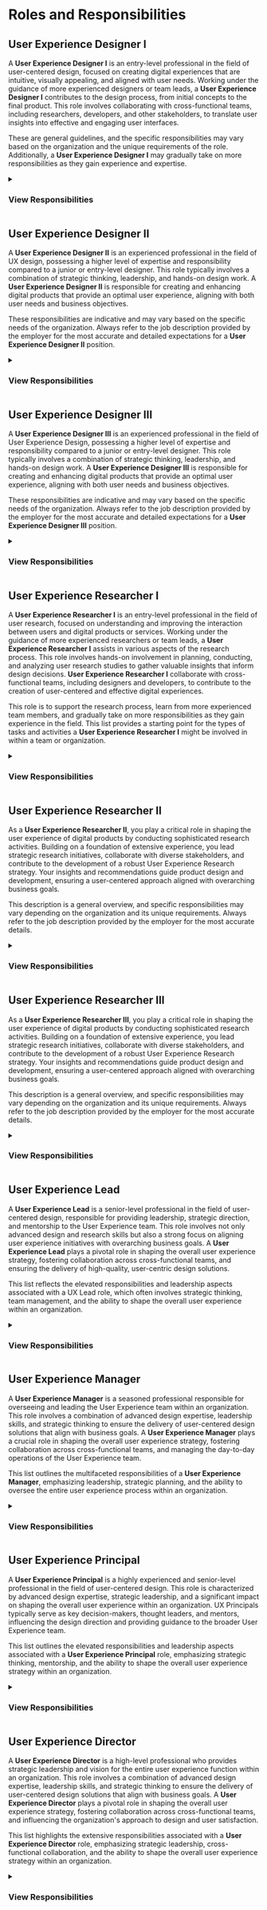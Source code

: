 # Roles and Responsibilities

## User Experience Designer I

A **User Experience Designer I** is an entry-level professional in the field of user-centered design, focused on creating digital experiences that are intuitive, visually appealing, and aligned with user needs. Working under the guidance of more experienced designers or team leads, a **User Experience Designer I** contributes to the design process, from initial concepts to the final product. This role involves collaborating with cross-functional teams, including researchers, developers, and other stakeholders, to translate user insights into effective and engaging user interfaces.

These are general guidelines, and the specific responsibilities may vary based on the organization and the unique requirements of the role. Additionally, a **User Experience Designer I** may gradually take on more responsibilities as they gain experience and expertise.

<details>

<summary><h3>View Responsibilities</h3></summary>

**User Research**
- [ ] Conduct user interviews, surveys, and usability testing to gather insights.
- [ ] Analyze and interpret user feedback to inform design decisions.

**Information Architecture**
- [ ] Develop site maps, user flows, and wireframes to define the structure and organization of digital products.
- [ ] Ensure information is presented in a clear and intuitive manner.

**Interaction Design**
- [ ] Create interactive prototypes to demonstrate and test design concepts.
- [ ] Define and design user interactions and workflows.

**Visual Design**
- [ ] Develop visual design elements such as color schemes, typography, and iconography.
- [ ] Ensure consistency in visual elements across the product.

**Collaboration**
- [ ] Work closely with cross-functional teams, including product managers, developers, and other designers.
- [ ] Participate in design reviews and provide constructive feedback.

**Usability Testing**
- [ ] Plan and conduct usability testing sessions to evaluate design effectiveness.
- [ ] Iterate on designs based on usability testing feedback.

**Accessibility**
- [ ] Ensure designs comply with accessibility standards and principles.
- [ ] Advocate for inclusive design practices.

**Prototyping**
- [ ] Develop interactive prototypes using tools such as Sketch, Figma, or Adobe XD.
- [ ] Iterate on prototypes based on feedback and testing results.

**User Persona Development**
- [ ] Create user personas to represent the target audience and guide design decisions.
- [ ] Consider user needs and goals throughout the design process.

**Documentation**
- [ ] Prepare and maintain design documentation, including design specifications and guidelines.
- [ ] Communicate design decisions and rationale effectively.

**Stay Updated on Industry Trends**
- [ ] Stay informed about the latest UX design trends, tools, and methodologies.
- [ ] Continuously improve skills and apply new knowledge to projects.

**Problem Solving**
- [ ] Identify design challenges and propose creative solutions.
- [ ] Work collaboratively to find optimal solutions to design problems.
</details>


## User Experience Designer II

A **User Experience Designer II** is an experienced professional in the field of UX design, possessing a higher level of expertise and responsibility compared to a junior or entry-level designer. This role typically involves a combination of strategic thinking, leadership, and hands-on design work. A **User Experience Designer II** is responsible for creating and enhancing digital products that provide an optimal user experience, aligning with both user needs and business objectives.

These responsibilities are indicative and may vary based on the specific needs of the organization. Always refer to the job description provided by the employer for the most accurate and detailed expectations for a **User Experience Designer II** position.

<details>

<summary><h3>View Responsibilities</h3></summary>

**User Research and Analysis**
- [ ] Lead and conduct user research activities, including interviews, surveys, and usability testing.
- [ ] Analyze and synthesize research findings to inform design decisions.

**Information Architecture and Interaction Design**
- [ ] Develop complex information architecture, user flows, and wireframes for digital products.
- [ ] Design and refine user interactions and workflows based on user feedback and usability testing.

**Visual Design Leadership**
- [ ] Lead the development of visual design elements, including color schemes, typography, and iconography.
- [ ] Ensure a cohesive and visually appealing design language across the product.

**Prototyping and High-Fidelity Mockups**
- [ ] Create interactive prototypes and high-fidelity mockups to demonstrate design concepts.
- [ ] Collaborate with development teams to ensure the feasibility of design implementations.

**Design System Contribution**
- [ ] Contribute to the development and maintenance of a design system.
- [ ] Ensure consistency and scalability of design elements across the product.

**Collaboration and Cross-Functional Communication**
- [ ] Collaborate effectively with cross-functional teams, including product managers, developers, and other designers.
- [ ] Communicate design decisions and rationale to stakeholders.

**Usability Testing and Iteration**
- [ ] Plan and lead usability testing sessions to evaluate designs.
- [ ] Iterate on designs based on user feedback and testing results.

**Accessibility and Inclusive Design**
- [ ] Ensure designs comply with accessibility standards and advocate for inclusive design practices.
- [ ] Educate team members on the importance of accessibility in design.

**User Persona Refinement**
- [ ] Refine and update user personas based on ongoing research and feedback.
- [ ] Use personas to guide design decisions and ensure a user-centered approach.

**Design Leadership**
- [ ] Provide design leadership within the team, mentoring junior designers and collaborating with other design leaders.
- [ ] Contribute to the development of design processes and methodologies.

**Strategic Design Thinking**
- [ ] Apply strategic design thinking to align design decisions with overall product and business goals.
- [ ] Participate in discussions about the long-term vision for the product.

**Continuous Learning and Professional Development**
- [ ] Stay updated on the latest trends, tools, and methodologies in UX design.
- [ ] Proactively seek opportunities for professional development and skill enhancement.

</details>


## User Experience Designer III

A **User Experience Designer III** is an experienced professional in the field of User Experience Design, possessing a higher level of expertise and responsibility compared to a junior or entry-level designer. This role typically involves a combination of strategic thinking, leadership, and hands-on design work. A **User Experience Designer III** is responsible for creating and enhancing digital products that provide an optimal user experience, aligning with both user needs and business objectives.

These responsibilities are indicative and may vary based on the specific needs of the organization. Always refer to the job description provided by the employer for the most accurate and detailed expectations for a **User Experience Designer III** position.

<details>

<summary><h3>View Responsibilities</h3></summary>

**User Research and Analysis**
- [ ] Lead and conduct user research activities, including interviews, surveys, and usability testing.
- [ ] Analyze and synthesize research findings to inform design decisions.

**Information Architecture and Interaction Design**
- [ ] Develop complex information architecture, user flows, and wireframes for digital products.
- [ ] Design and refine user interactions and workflows based on user feedback and usability testing.

**Visual Design Leadership**
- [ ] Lead the development of visual design elements, including color schemes, typography, and iconography.
- [ ] Ensure a cohesive and visually appealing design language across the product.

**Prototyping and High-Fidelity Mockups**
- [ ] Create interactive prototypes and high-fidelity mockups to demonstrate design concepts.
- [ ] Collaborate with development teams to ensure the feasibility of design implementations.

**Design System Contribution**
- [ ] Contribute to the development and maintenance of a design system.
- [ ] Ensure consistency and scalability of design elements across the product.

**Collaboration and Cross-Functional Communication**
- [ ] Collaborate effectively with cross-functional teams, including product managers, developers, and other designers.
- [ ] Communicate design decisions and rationale to stakeholders.

**Usability Testing and Iteration**
- [ ] Plan and lead usability testing sessions to evaluate designs.
- [ ] Iterate on designs based on user feedback and testing results.

**Accessibility and Inclusive Design**
- [ ] Ensure designs comply with accessibility standards and advocate for inclusive design practices.
- [ ] Educate team members on the importance of accessibility in design.

**User Persona Refinement**
- [ ] Refine and update user personas based on ongoing research and feedback.
- [ ] Use personas to guide design decisions and ensure a user-centered approach.

**Design Leadership**
- [ ] Provide design leadership within the team, mentoring junior designers and collaborating with other design leaders.
- [ ] Contribute to the development of design processes and methodologies.

**Strategic Design Thinking**
- [ ] Apply strategic design thinking to align design decisions with overall product and business goals.
- [ ] Participate in discussions about the long-term vision for the product.

**Continuous Learning and Professional Development**
- [ ] Stay updated on the latest trends, tools, and methodologies in UX design.
- [ ] Proactively seek opportunities for professional development and skill enhancement.

</details>


## User Experience Researcher I

A **User Experience Researcher I** is an entry-level professional in the field of user research, focused on understanding and improving the interaction between users and digital products or services. Working under the guidance of more experienced researchers or team leads, a **User Experience Researcher I** assists in various aspects of the research process. This role involves hands-on involvement in planning, conducting, and analyzing user research studies to gather valuable insights that inform design decisions. **User Experience Researcher I** collaborate with cross-functional teams, including designers and developers, to contribute to the creation of user-centered and effective digital experiences.


This role is to support the research process, learn from more experienced team members, and gradually take on more responsibilities as they gain experience in the field. This list provides a starting point for the types of tasks and activities a **User Experience Researcher I** might be involved in within a team or organization.

<details>
<summary><h3>View Responsibilities</h3></summary>

**User Research Planning**
- [ ] Assist in planning and conducting user research activities to gather insights.
- [ ] Collaborate with cross-functional teams to understand research objectives.

**User Interviews**
- [ ] Conduct one-on-one interviews with users to understand their needs, behaviors, and motivations.
- [ ] Document and analyze qualitative data gathered from interviews.

**Surveys and Questionnaires**
- [ ] Design and implement surveys and questionnaires to collect quantitative data.
- [ ] Analyze survey results to identify patterns and trends.

**Usability Testing**
- [ ] Plan and conduct usability testing sessions to evaluate product designs.
- [ ] Work with designers and developers to iterate on designs based on testing results.

**Contextual Inquiry**
- [ ] Conduct contextual inquiries to observe users in their natural environment.
- [ ] Gather insights into how users interact with products in real-life scenarios.

**Data Analysis**
- [ ] Analyze both qualitative and quantitative data to draw meaningful conclusions.
- [ ] Summarize research findings and present insights to the team.

**Persona Development**
- [ ] Create and maintain user personas based on research findings.
- [ ] Share personas with the team to guide design and development decisions.

**Competitive Analysis**
- [ ] Conduct competitive analysis to understand industry trends and best practices.
- [ ] Provide insights on how competitors approach user experience.

**Collaboration**
- [ ] Work closely with designers, product managers, and other team members to integrate research findings into the design process.
- [ ] Collaborate on setting research goals and priorities.

**Accessibility Research**
- [ ] Ensure that research includes considerations for accessibility and inclusivity.
- [ ] Advocate for designing products that are accessible to users with diverse needs.

**Documentation**
- [ ] Prepare and maintain detailed research documentation, including research plans, reports, and presentations.
- [ ] Communicate research findings to both technical and non-technical team members.

**Stay Updated on Research Methods**
- [ ] Stay informed about the latest UX research methods, tools, and trends.
- [ ] Continuously improve research skills and apply new knowledge to projects.

</details>

## User Experience Researcher II

As a **User Experience Researcher II**, you play a critical role in shaping the user experience of digital products by conducting sophisticated research activities. Building on a foundation of extensive experience, you lead strategic research initiatives, collaborate with diverse stakeholders, and contribute to the development of a robust User Experience Research strategy. Your insights and recommendations guide product design and development, ensuring a user-centered approach aligned with overarching business goals.

This description is a general overview, and specific responsibilities may vary depending on the organization and its unique requirements. Always refer to the job description provided by the employer for the most accurate details.

<details>

<summary><h3>View Responsibilities</h3></summary>

**Strategic Research Planning**
- [ ] Lead the planning and execution of strategic user research initiatives.
- [ ] Collaborate with stakeholders to define research goals and objectives.

**Advanced User Interviews and Moderation**
- [ ] Conduct in-depth one-on-one interviews with users to uncover nuanced insights.
- [ ] Moderate and facilitate focus groups or other advanced research methodologies.

**Advanced Usability Testing**
- [ ] Plan and lead advanced usability testing sessions, incorporating sophisticated methodologies and metrics.
- [ ] Work closely with design and development teams to implement testing feedback.

**Ethnographic Research**
- [ ] Conduct ethnographic research to observe and understand user behaviors in real-world contexts.
- [ ] Synthesize findings to inform product design and strategy.

**Longitudinal Studies**
- [ ] Plan and execute longitudinal studies to track user behavior over an extended period.
- [ ] Analyze trends and changes in user needs and attitudes.

**Cross-Functional Collaboration**
- [ ] Collaborate with cross-functional teams, including designers, developers, product managers, and other researchers.
- [ ] Communicate research findings effectively to diverse stakeholders.

**Research Strategy Development**
- [ ] Contribute to the development of a long-term UX research strategy for the organization.
- [ ] Align research efforts with overall product and business goals.

**Accessibility Research**
- [ ] Lead efforts to ensure that products are designed with accessibility in mind.
- [ ] Advocate for inclusive design practices within the organization.

**Research Process Optimization**
- [ ] Optimize and refine the UX research process, implementing best practices and methodologies.
- [ ] Contribute to the development of standardized research protocols.

**Mentorship and Leadership**
- [ ] Provide mentorship and guidance to junior researchers.
- [ ] Demonstrate leadership in the UX research team, contributing to team growth and development.

**Expertise in Research Tools and Technologies**
- [ ] Stay up-to-date with the latest research tools and technologies.
- [ ] Provide recommendations on tool adoption and usage to enhance research capabilities.

**Thought Leadership**
- [ ] Contribute to thought leadership in the UX research field through articles, presentations, or participation in conferences.
</details>


## User Experience Researcher III

As a **User Experience Researcher III**, you play a critical role in shaping the user experience of digital products by conducting sophisticated research activities. Building on a foundation of extensive experience, you lead strategic research initiatives, collaborate with diverse stakeholders, and contribute to the development of a robust User Experience Research strategy. Your insights and recommendations guide product design and development, ensuring a user-centered approach aligned with overarching business goals.

This description is a general overview, and specific responsibilities may vary depending on the organization and its unique requirements. Always refer to the job description provided by the employer for the most accurate details.

<details>

<summary><h3>View Responsibilities</h3></summary>

**Strategic Research Planning**
- [ ] Lead the planning and execution of strategic user research initiatives.
- [ ] Collaborate with stakeholders to define research goals and objectives.

**Advanced User Interviews and Moderation**
- [ ] Conduct in-depth one-on-one interviews with users to uncover nuanced insights.
- [ ] Moderate and facilitate focus groups or other advanced research methodologies.

**Advanced Usability Testing**
- [ ] Plan and lead advanced usability testing sessions, incorporating sophisticated methodologies and metrics.
- [ ] Work closely with design and development teams to implement testing feedback.

**Ethnographic Research**
- [ ] Conduct ethnographic research to observe and understand user behaviors in real-world contexts.
- [ ] Synthesize findings to inform product design and strategy.

**Longitudinal Studies**
- [ ] Plan and execute longitudinal studies to track user behavior over an extended period.
- [ ] Analyze trends and changes in user needs and attitudes.

**Cross-Functional Collaboration**
- [ ] Collaborate with cross-functional teams, including designers, developers, product managers, and other researchers.
- [ ] Communicate research findings effectively to diverse stakeholders.

**Research Strategy Development**
- [ ] Contribute to the development of a long-term UX research strategy for the organization.
- [ ] Align research efforts with overall product and business goals.

**Accessibility Research**
- [ ] Lead efforts to ensure that products are designed with accessibility in mind.
- [ ] Advocate for inclusive design practices within the organization.

**Research Process Optimization**
- [ ] Optimize and refine the UX research process, implementing best practices and methodologies.
- [ ] Contribute to the development of standardized research protocols.

**Mentorship and Leadership**
- [ ] Provide mentorship and guidance to junior researchers.
- [ ] Demonstrate leadership in the UX research team, contributing to team growth and development.

**Expertise in Research Tools and Technologies**
- [ ] Stay up-to-date with the latest research tools and technologies.
- [ ] Provide recommendations on tool adoption and usage to enhance research capabilities.

**Thought Leadership**
- [ ] Contribute to thought leadership in the UX research field through articles, presentations, or participation in conferences.
</details>


## User Experience Lead

A **User Experience Lead** is a senior-level professional in the field of user-centered design, responsible for providing leadership, strategic direction, and mentorship to the User Experience team. This role involves not only advanced design and research skills but also a strong focus on aligning user experience initiatives with overarching business goals. A **User Experience Lead** plays a pivotal role in shaping the overall user experience strategy, fostering collaboration across cross-functional teams, and ensuring the delivery of high-quality, user-centric design solutions.

This list reflects the elevated responsibilities and leadership aspects associated with a UX Lead role, which often involves strategic thinking, team management, and the ability to shape the overall user experience within an organization.

<details>
<summary><h3>View Responsibilities</h3></summary>

**Leadership and Team Management**
- [ ] Provide leadership and direction to the UX team, ensuring cohesion and collaboration.
- [ ] Mentor and guide team members, fostering professional growth and development.

**Strategic Design Thinking**
- [ ] Contribute to the development and execution of the overall UX strategy for products and services.
- [ ] Align design decisions with overarching business goals and user needs.

**Project and Program Leadership**
- [ ] Lead the design process for large-scale projects or programs, overseeing multiple aspects of UX design.

**Cross-Functional Collaboration**
- [ ] Collaborate closely with product managers, developers, and other stakeholders to integrate user-centered design principles into the overall product development process.
- [ ] Ensure alignment between design, development, and business objectives.

**User Research Leadership**
- [ ] Lead and oversee advanced user research activities, ensuring comprehensive insights into user behavior, preferences, and needs.
- [ ] Drive the development of user personas and journey maps.

**Information Architecture Mastery**
- [ ] Lead the development of sophisticated information architecture strategies, ensuring optimal content organization and navigation.

**Advanced Wireframing and Prototyping**
- [ ] Drive the creation of high-fidelity wireframes and interactive prototypes to communicate complex design concepts effectively.

**Visual Design Leadership**
- [ ] Lead the creation of visually appealing and consistent interfaces, setting and maintaining high design standards.

**Usability Testing Strategy**
- [ ] Develop and execute advanced usability testing strategies, incorporating remote testing, A/B testing, and other methodologies.
- [ ] Analyze and interpret user feedback to drive iterative design improvements.

**Design System Ownership**
- [ ] Own and contribute to the development and evolution of the organization's design system, ensuring consistency across products.

**Advocacy for Accessibility and Inclusivity**
- [ ] Advocate for and ensure the implementation of advanced accessibility standards in design to cater to diverse user needs.

**Client and Stakeholder Communication**
- [ ] Effectively communicate design strategies, decisions, and project progress to clients and stakeholders.
- [ ] Present design concepts and rationales in a compelling manner to gain support and alignment.

**Innovation and Emerging Technologies**
- [ ] Stay at the forefront of design trends and emerging technologies, introducing innovative concepts into design solutions.

**Continuous Learning and Professional Development**
- [ ] Proactively seek opportunities for professional development and contribute to the growth of the UX community within and beyond the organization.

**User-Centered Design Advocacy**
- [ ] Act as a strong advocate for user-centered design principles, ensuring they are embedded in the organization's culture.

**Executive Level Communication**
- [ ] Communicate with executive leadership, providing insights into the value and impact of user experience on business objectives.

**Strategic Partnerships**
- [ ] Build strategic partnerships with external organizations, agencies, or design communities to stay informed and enhance collaboration.

**Budget and Resource Management**
- [ ] Manage UX project budgets and allocate resources effectively to meet project goals.

**Quality Assurance**
- [ ] Oversee and ensure the quality of UX deliverables, ensuring they meet high standards of usability and design excellence.

**Thought Leadership**
- [ ] Contribute to thought leadership within the UX field, sharing insights through articles, presentations, or participation in industry events.
</details>

## User Experience Manager

A **User Experience Manager** is a seasoned professional responsible for overseeing and leading the User Experience team within an organization. This role involves a combination of advanced design expertise, leadership skills, and strategic thinking to ensure the delivery of user-centered design solutions that align with business goals. A **User Experience Manager** plays a crucial role in shaping the overall user experience strategy, fostering collaboration across cross-functional teams, and managing the day-to-day operations of the User Experience team.

This list outlines the multifaceted responsibilities of a **User Experience Manager**, emphasizing leadership, strategic planning, and the ability to oversee the entire user experience process within an organization.

<details>
<summary><h3>View Responsibilities</h3></summary>

**Team Leadership**
- [ ] Lead and manage the UX team, providing guidance, mentorship, and support to team members.
- [ ] Foster a collaborative and innovative team culture.

**Strategic Design Thinking**
- [ ] Develop and execute the overall UX strategy, aligning design decisions with business goals and user needs.
- [ ] Contribute to the long-term vision for user experience within the organization.

**Project and Program Oversight**
- [ ] Oversee the design process for multiple projects or programs, ensuring cohesion and alignment with strategic objectives.
- [ ] Provide leadership in setting project priorities and goals.

**Cross-Functional Collaboration**
- [ ] Collaborate closely with product managers, developers, and other stakeholders to integrate user-centered design principles into the overall product development process.
- [ ] Ensure alignment between design, development, and business objectives.

**Resource Planning and Allocation**
- [ ] Manage the allocation of resources within the UX team to meet project goals and timelines.
- [ ] Assess staffing needs and recruit or hire additional team members as necessary.

**Budget Management**
- [ ] Manage the UX project budgets effectively, ensuring efficient use of resources and adherence to financial constraints.

**Quality Assurance**
- [ ] Oversee the quality of UX deliverables, ensuring they meet high standards of usability and design excellence.
- [ ] Conduct regular reviews and provide constructive feedback to team members.

**Strategic Partnerships**
- [ ] Build and maintain strategic partnerships with internal and external stakeholders, including clients, executives, and cross-functional teams.

**User Research Leadership**
- [ ] Provide strategic direction for user research activities, ensuring comprehensive insights into user behavior, preferences, and needs.
- [ ] Drive the development of user personas and journey maps.

**Information Architecture and Design System Oversight**
- [ ] Oversee the development and maintenance of information architecture strategies and design systems to ensure consistency across products.

**Accessibility Advocacy**
- [ ] Advocate for and ensure the implementation of accessibility standards in design to cater to diverse user needs.

**Client and Stakeholder Communication**
- [ ] Effectively communicate UX strategies, decisions, and project progress to clients and stakeholders.
- [ ] Present design concepts and rationales in a compelling manner to gain support and alignment.

**Talent Development**
- [ ] Identify training and development opportunities for team members.
- [ ] Foster a culture of continuous learning and professional growth within the UX team.

**Executive Level Communication**
- [ ] Communicate with executive leadership, providing insights into the value and impact of user experience on business objectives.

**Continuous Learning and Industry Trends**
- [ ] Stay informed about industry trends, emerging technologies, and design best practices.
- [ ] Contribute to thought leadership within the UX field through articles, presentations, or participation in industry events.

**Metrics and KPIs**
- [ ] Define and track key performance indicators (KPIs) to measure the success of UX initiatives.
- [ ] Use data and analytics to inform decision-making and iterate on design strategies.

**Problem-Solving and Conflict Resolution**
- [ ] Address challenges and conflicts within the team, fostering a positive and collaborative work environment.
- [ ] Use problem-solving skills to navigate complex design and team management issues.

</details>

## User Experience Principal

A **User Experience Principal** is a highly experienced and senior-level professional in the field of user-centered design. This role is characterized by advanced design expertise, strategic leadership, and a significant impact on shaping the overall user experience within an organization. UX Principals typically serve as key decision-makers, thought leaders, and mentors, influencing the design direction and providing guidance to the broader User Experience team.

This list outlines the elevated responsibilities and leadership aspects associated with a **User Experience Principal** role, emphasizing strategic thinking, mentorship, and the ability to shape the overall user experience strategy within an organization.

<details>

<summary><h3>View Responsibilities</h3></summary>

**Strategic Design Leadership**
- [ ] Provide strategic direction for the overall UX strategy, aligning design decisions with business goals and user needs.
- [ ] Contribute to the long-term vision for user experience across products and services.

**Thought Leadership**
- [ ] Act as a thought leader in the field of UX design, staying abreast of industry trends, emerging technologies, and best practices.
- [ ] Share insights through articles, presentations, or participation in industry events.

**Mentorship and Talent Development**
- [ ] Mentor and guide junior and mid-level UX professionals, fostering their professional growth.
- [ ] Contribute to the overall talent development and succession planning within the UX team.

**Cross-Functional Collaboration**
- [ ] Collaborate closely with executive leadership, product managers, developers, and other stakeholders to integrate user-centered design principles into the organization's overall strategy.
- [ ] Ensure alignment between design, development, and business objectives.

**Project and Program Leadership**
- [ ] Provide leadership for large-scale projects or programs, overseeing multiple aspects of UX design.
- [ ] Set project priorities, goals, and ensure the delivery of high-quality design solutions.

**Innovative Design Solutions**
- [ ] Drive the creation of innovative and cutting-edge design solutions, pushing the boundaries of user experience design.
- [ ] Introduce new design concepts and methodologies to elevate the quality of design deliverables.

**User Research Leadership**
- [ ] Provide strategic direction for user research activities, ensuring comprehensive insights into user behavior, preferences, and needs.
- [ ] Drive the development of advanced user personas, journey maps, and research methodologies.

**Information Architecture and Design System Leadership**
- [ ] Oversee the development and maintenance of advanced information architecture strategies and design systems to ensure consistency across products.

**Client and Stakeholder Interaction**
- [ ] Engage with clients and stakeholders at a strategic level, providing insights into the value and impact of user experience on business objectives.
- [ ] Present UX strategies and outcomes to executive stakeholders.

**Metrics and KPIs**
- [ ] Define and track key performance indicators (KPIs) to measure the success of UX initiatives.
- [ ] Use data and analytics to inform decision-making and iterate on design strategies.

**Quality Assurance**
- [ ] Oversee the quality of UX deliverables, ensuring they meet high standards of usability and design excellence.
- [ ] Conduct regular reviews and provide strategic feedback to the UX team.

**Budget Oversight**
- [ ] Manage the UX project budgets effectively, ensuring efficient use of resources and adherence to financial constraints.

**Accessibility Advocacy**
- [ ] Advocate for and ensure the implementation of advanced accessibility standards in design to cater to diverse user needs.

**Continuous Learning and Industry Trends**
- [ ] Stay informed about industry trends, emerging technologies, and design best practices.
- [ ] Contribute to thought leadership within the UX field through articles, presentations, or participation in industry events.

**Problem-Solving and Conflict Resolution**
- [ ] Address complex challenges and conflicts within the team or projects, using advanced problem-solving skills.
- [ ] Foster a positive and collaborative work environment.

</details>

## User Experience Director

A **User Experience Director** is a high-level professional who provides strategic leadership and vision for the entire user experience function within an organization. This role involves a combination of advanced design expertise, leadership skills, and strategic thinking to ensure the delivery of user-centered design solutions that align with business goals. A **User Experience Director** plays a pivotal role in shaping the overall user experience strategy, fostering collaboration across cross-functional teams, and influencing the organization's approach to design and user satisfaction.

This list highlights the extensive responsibilities associated with a **User Experience Director** role, emphasizing strategic leadership, cross-functional collaboration, and the ability to shape the overall user experience strategy within an organization.

<details>

<summary><h3>View Responsibilities</h3></summary>

**Leadership and Vision**
Provide visionary leadership for the UX team, setting strategic goals and defining the overall direction of user experience initiatives.

**Team Management**
- [ ] Lead and manage a team of UX professionals, providing guidance, mentorship, and support.
- [ ] Foster a culture of collaboration, innovation, and continuous improvement within the team.

**Strategic Design Thinking**
- [ ] Develop and execute a comprehensive UX strategy aligned with organizational goals and user needs.
- [ ] Contribute to the long-term vision for user experience across products and services.

**Cross-Functional Collaboration**
- [ ] Collaborate with executive leadership, product managers, developers, and other stakeholders to integrate user-centered design principles into the organization's overall strategy.
- [ ] Ensure alignment between design, development, and business objectives.

**Resource Planning and Allocation**
- [ ] Manage the allocation of resources within the UX team to meet project goals and timelines.
- [ ] Assess staffing needs and recruit or hire additional team members as necessary.

**Budget Oversight**
- [ ] Manage the UX project budgets effectively, ensuring efficient use of resources and adherence to financial constraints.

**Quality Assurance**
- [ ] Oversee the quality of UX deliverables, ensuring they meet high standards of usability and design excellence.
- [ ] Conduct regular reviews and provide strategic feedback to team members.

**Strategic Partnerships**
- [ ] Build and maintain strategic partnerships with internal and external stakeholders, including clients, executives, and cross-functional teams.

**User Research Leadership**
- [ ] Provide strategic direction for user research activities, ensuring comprehensive insights into user behavior, preferences, and needs.
- [ ] Drive the development of user personas and journey maps.

**Information Architecture and Design System Oversight**
- [ ] Oversee the development and maintenance of information architecture strategies and design systems to ensure consistency across products.

**Accessibility Advocacy**
- [ ] Advocate for and ensure the implementation of accessibility standards in design to cater to diverse user needs.

**Client and Stakeholder Communication**
- [ ] Effectively communicate UX strategies, decisions, and project progress to clients and stakeholders.
- [ ] Present design concepts and rationales in a compelling manner to gain support and alignment.

**Talent Development and Recruitment**
- [ ] Identify training and development opportunities for team members.
- [ ] Recruit and hire top talent to build a high-performing UX team.

**Executive Level Communication**
- [ ] Communicate with executive leadership, providing insights into the value and impact of user experience on business objectives.
- [ ] Present UX strategies and outcomes to executive stakeholders.

**Continuous Learning and Industry Trends**
- [ ] Stay informed about industry trends, emerging technologies, and design best practices.
- [ ] Contribute to thought leadership within the UX field through articles, presentations, or participation in industry events.

**Metrics and KPIs**
- [ ] Define and track key performance indicators (KPIs) to measure the success of UX initiatives.
- [ ] Use data and analytics to inform decision-making and iterate on design strategies.

**Problem-Solving and Conflict Resolution**
- [ ] Address challenges and conflicts within the team, fostering a positive and collaborative work environment.
- [ ] Use problem-solving skills to navigate complex design and team management issues.

**Organizational Impact**
- [ ] Influence and drive the integration of user experience principles at the organizational level.
- [ ] Advocate for a user-centric culture within the entire company.

</details>